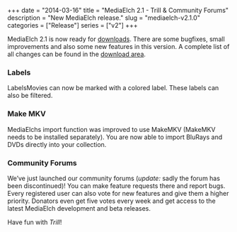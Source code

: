 +++
date = "2014-03-16"
title = "MediaElch 2.1 - Trill & Community Forums"
description = "New MediaElch release."
slug = "mediaelch-v2.1.0"
categories = ["Release"]
series = ["v2"]
+++

MediaElch 2.1 is now ready for [downloads](https://mediaelch.github.io/mediaelch-doc/download.html). There are some bugfixes, small improvements and also some new features in this version. A complete list of all changes can be found in the [download area](https://mediaelch.github.io/mediaelch-doc/download.html).

### Labels

LabelsMovies can now be marked with a colored label. These labels can also be filtered.

### Make MKV

MediaElchs import function was improved to use MakeMKV (MakeMKV needs to be installed separately). You are now able to import BluRays and DVDs directly into your collection.

### Community Forums

We’ve just launched our community forums (*update:* sadly the forum has been discontinued)! You can make feature requests there and report bugs. Every registered user can also vote for new features and give them a higher priority. Donators even get five votes every week and get access to the latest MediaElch development and beta releases.

Have fun with *Trill*!
